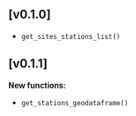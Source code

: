 ## [v0.1.0]
- `get_sites_stations_list()`
## [v0.1.1]
**New functions:**
- `get_stations_geodataframe()`
